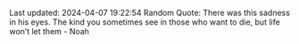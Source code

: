 Last updated: 2024-04-07 19:22:54
Random Quote: There was this sadness in his eyes. The kind you sometimes see in those who want to die, but life won’t let them - Noah